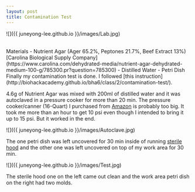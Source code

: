 ```yaml
---
layout: post
title: Contamination Test
---
```


![]({{ juneyong-lee.github.io }}/images/Lab.jpg) <BR> 

<BR>
Materials
- Nutrient Agar (Ager 65.2%, Peptones 21.7%, Beef Extract 13%) [Carolina Biological Supply Company](https://www.carolina.com/dehydrated-media/nutrient-agar-dehydrated-medium-100-g/785300.pr?question=785300)
- Distilled Water
- Petri Dish
<BR>
Finally my contamination test is done. I followed [this instruction](http://biohackacademy.github.io/bha6/class/2/contamination-test/).

4.6g of Nutrient Agar was mixed with 200ml of distilled water and it was autoclaved in a pressure cooker for more than 20 min. The pressure cooker/canner (16-Quart) I purchased from [Amazon](https://www.amazon.com/gp/product/B000QJJ9NY/ref=ppx_yo_dt_b_asin_title_o00_s03?ie=UTF8&psc=1) is probably too big. It took me more than an hour to get 10 psi even though I intended to bring it up to 15 psi. But it worked in the end.

![]({{ juneyong-lee.github.io }}/images/Autoclave.jpg) <BR> 

The one petri dish was left uncovered for 30 min inside of running [sterile hood](https://juneyong-lee.github.io/Week1-Sterile-Hood/) and the other one was left uncovered on top of my work area for 30 min.

![]({{ juneyong-lee.github.io }}/images/Test.jpg) <BR> 

The sterile hood one on the left came out clean and the work area petri dish on the right had two molds.

<BR>
